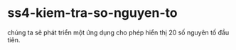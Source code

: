 # ss4-kiem-tra-so-nguyen-to
chúng ta sẽ phát triển một ứng dụng cho phép hiển thị 20 số nguyên tố đầu tiên.
